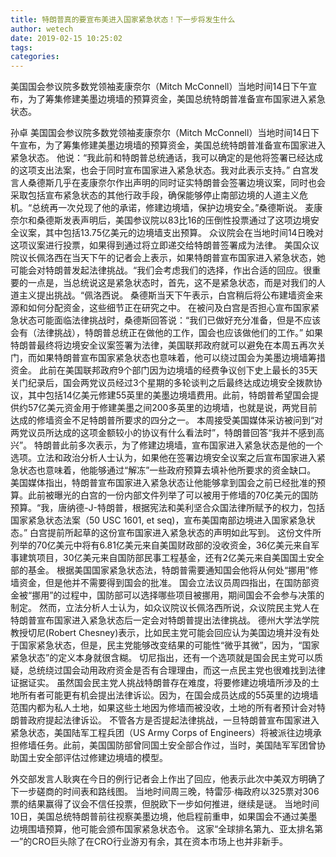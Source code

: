 ```yaml
---
title: 特朗普真的要宣布美进入国家紧急状态！下一步将发生什么
author: wetech
date: 2019-02-15 10:25:02
tags: 
categories: 
---
```

美国国会参议院多数党领袖麦康奈尔（Mitch McConnell）当地时间14日下午宣布，为了筹集修建美墨边境墙的预算资金，美国总统特朗普准备宣布国家进入紧急状态。
<!-- more -->
孙卓
美国国会参议院多数党领袖麦康奈尔（Mitch McConnell）当地时间14日下午宣布，为了筹集修建美墨边境墙的预算资金，美国总统特朗普准备宣布国家进入紧急状态。
他说：“我此前和特朗普总统通话，我可以确定的是他将签署已经达成的这项支出法案，也会于同时宣布国家进入紧急状态。我对此表示支持。”
白宫发言人桑德斯几乎在麦康奈尔作出声明的同时证实特朗普会签署边境议案，同时也会采取包括宣布紧急状态的其他行政手段，确保能够停止南部边境的人道主义危机。“总统再一次兑现了他的承诺，修建边境墙，保护边境安全。”桑德斯说。
麦康奈尔和桑德斯发表声明后，美国参议院以83比16的压倒性投票通过了这项边境安全议案，其中包括13.75亿美元的边境墙支出预算。
众议院会在当地时间14日晚对这项议案进行投票，如果得到通过将立即递交给特朗普签署成为法律。
美国众议院议长佩洛西在当天下午的记者会上表示，如果特朗普宣布国家进入紧急状态，她可能会对特朗普发起法律挑战。“我们会考虑我们的选择，作出合适的回应。很重要的一点是，当总统说这是紧急状态时，首先，这不是紧急状态，而是对我们的人道主义提出挑战。“佩洛西说。
桑德斯当天下午表示，白宫稍后将公布建墙资金来源和如何分配资金，这些细节正在研究之中。
在被问及白宫是否担心宣布国家紧急状态可能面临法律挑战时，桑德斯回答说：“我们已做好充分准备，但是不应该会有（法律挑战），特朗普总统正在做他的工作，国会也应该做他们的工作。”
如果特朗普最终将边境安全议案签署为法律，美国联邦政府就可以避免在本周五再次关门，而如果特朗普宣布国家紧急状态也意味着，他可以绕过国会为美墨边境墙筹措资金。
此前在美国联邦政府9个部门因为边境墙的经费争议创下史上最长的35天关门纪录后，国会两党议员经过3个星期的多轮谈判之后最终达成边境安全拨款协议，其中包括14亿美元修建55英里的美墨边境墙费用。此前，特朗普希望国会提供约57亿美元资金用于修建美墨之间200多英里的边境墙，也就是说，两党目前达成的修墙资金不足特朗普所要求的四分之一。
本周接受美国媒体采访被问到“对两党议员所达成的这项金额较小的协议有什么看法时”，特朗普回答“我并不感到高兴”。
特朗普此前多次表示，为了修建边境墙，宣布国家进入紧急状态是他的一个选项。立法和政治分析人士认为，如果他在签署边境安全议案之后宣布国家进入紧急状态也意味着，他能够通过“解冻”一些政府预算去填补他所要求的资金缺口。
美国媒体指出，特朗普宣布国家进入紧急状态让他能够拿到国会之前已经批准的预算。此前被曝光的白宫的一份内部文件列举了可以被用于修墙的70亿美元的国防预算。“我，唐纳德-J-特朗普，根据宪法和美利坚合众国法律所赋予的权力，包括国家紧急状态法案（50 USC 1601, et seq)，宣布美国南部边境进入国家紧急状态。” 白宫提前所起草的这份宣布国家进入紧急状态的声明如此写到。
这份文件所列举的70亿美元中将有6.81亿美元来自美国财政部的没收资金，36亿美元来自军事建筑项目，30亿美元来自国防部民事工程基金，还有2亿美元来自美国国土安全部的基金。
根据美国国家紧急状态法，特朗普需要通知国会他将从何处“挪用”修墙资金，但是他并不需要得到国会的批准。
国会立法议员周四指出，在国防部资金被“挪用”的过程中，国防部可以选择哪些项目被挪用，期间国会不会参与决策的制定。
然而，立法分析人士认为，如众议院议长佩洛西所说，众议院民主党人在特朗普宣布国家进入紧急状态后一定会对特朗普提出法律挑战。
德州大学法学院教授切尼(Robert Chesney)表示，比如民主党可能会回应认为美国边境并没有处于国家紧急状态，但是，民主党能够改变结果的可能性“微乎其微”，因为，“国家紧急状态”的定义本身就很含糊。
切尼指出，还有一个选项就是国会民主党可以质疑，总统绕过国会动用政府资金是否有合理理由，而这一点民主党也很难找到法律证据证实。
虽然国会民主党人挑战特朗普存在难度，将要修建边境墙所涉及的土地所有者可能更有机会提出法律诉讼。因为，在国会成员达成的55英里的边境墙范围内都为私人土地，如果这些土地因为修墙而被没收，土地的所有者预计会对特朗普政府提起法律诉讼。
不管各方是否提起法律挑战，一旦特朗普宣布国家进入紧急状态，美国陆军工程兵团（US Army Corps of Engineers）将被派往边境承担修墙任务。此前，美国国防部曾同国土安全部合作过，当时，美国陆军军团曾协助国土安全部评估过修建边境墙的模型。
 
 
外交部发言人耿爽在今日的例行记者会上作出了回应，他表示此次中美双方明确了下一步磋商的时间表和路线图。
当地时间周三晚，特雷莎·梅政府以325票对306票的结果赢得了议会不信任投票，但脱欧下一步如何推进，继续是谜。
当地时间10日，美国总统特朗普前往视察美墨边境，他启程前重申，如果国会不通过美墨边境围墙预算，他可能会颁布国家紧急状态令。
这家“全球排名第九、亚太排名第一”的CRO巨头除了在CRO行业游刃有余，其在资本市场上也并非新手。
